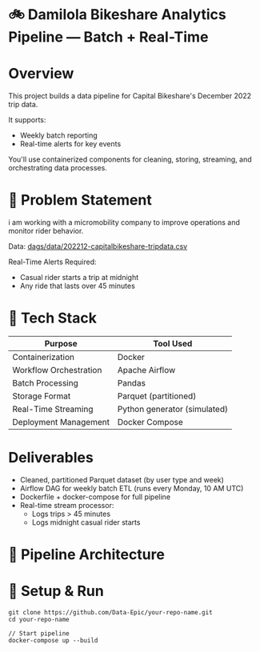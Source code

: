 # 🚲 Damilola Bikeshare Analytics Pipeline — Batch + Real-Time

# Overview
This project builds a data pipeline for Capital Bikeshare's December 2022 trip data.

It supports:

- Weekly batch reporting
- Real-time alerts for key events

You'll use containerized components for cleaning, storing, streaming, and orchestrating data processes.

# 🚧 Problem Statement
i am working with a micromobility company to improve operations and monitor rider behavior.

Data: [dags/data/202212-capitalbikeshare-tripdata.csv](data-source)

Real-Time Alerts Required:
- Casual rider starts a trip at midnight
- Any ride that lasts over 45 minutes

# 🧰 Tech Stack
| Purpose                | Tool Used                    |
| ---------------------- | ---------------------------- |
| Containerization       | Docker                       |
| Workflow Orchestration | Apache Airflow               |
| Batch Processing       | Pandas                       |
| Storage Format         | Parquet (partitioned)        |
| Real-Time Streaming    | Python generator (simulated) |
| Deployment Management  | Docker Compose               |


# Deliverables
- Cleaned, partitioned Parquet dataset (by user type and week)
- Airflow DAG for weekly batch ETL (runs every Monday, 10 AM UTC)
- Dockerfile + docker-compose for full pipeline
- Real-time stream processor:
    - Logs trips > 45 minutes
    - Logs midnight casual rider starts

# 🔁 Pipeline Architecture


# 🧪 Setup & Run

```
git clone https://github.com/Data-Epic/your-repo-name.git
cd your-repo-name

// Start pipeline
docker-compose up --build
```
